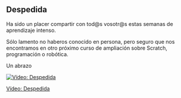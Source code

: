 ## Despedida

Ha sido un placer compartir con tod@s vosotr@s estas semanas de aprendizaje intenso.

Sólo lamento no haberos conocido en persona, pero seguro que nos encontramos en otro próximo curso de ampliación sobre Scratch, programación o robótica.

Un abrazo

[![Vídeo: Despedida](https://img.youtube.com/vi/Qbs1BiZ7KwY/0.jpg)](https://www.youtube.com/watch?v=Qbs1BiZ7KwY)

[Vídeo: Despedida](https://www.youtube.com/watch?v=Qbs1BiZ7KwY)




